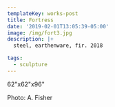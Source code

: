 ```yaml
---
templateKey: works-post
title: Fortress
date: '2019-02-01T13:05:39-05:00'
image: /img/fort3.jpg
description: |+
  steel, earthenware, fir. 2018

tags:
  - sculpture
---
```

62"x62"x96"

Photo: A. Fisher

